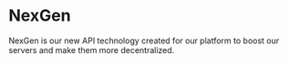 # NexGen
NexGen is our new API technology created for our platform to boost our servers and make them more decentralized.
